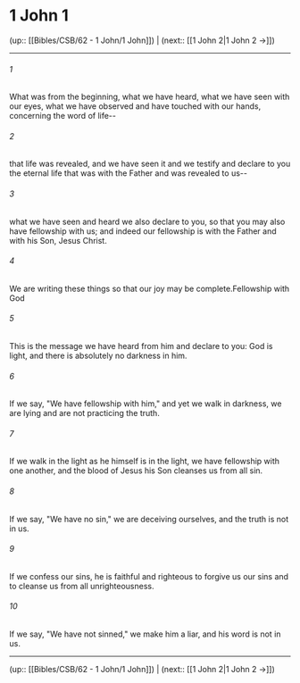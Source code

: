 # 1 John 1

(up:: [[Bibles/CSB/62 - 1 John/1 John]]) | (next:: [[1 John 2|1 John 2 →]])

***


###### 1 
What was from the beginning, what we have heard, what we have seen with our eyes, what we have observed and have touched with our hands, concerning the word of life-- 

###### 2 
that life was revealed, and we have seen it and we testify and declare to you the eternal life that was with the Father and was revealed to us-- 

###### 3 
what we have seen and heard we also declare to you, so that you may also have fellowship with us; and indeed our fellowship is with the Father and with his Son, Jesus Christ. 

###### 4 
We are writing these things so that our joy may be complete.Fellowship with God 

###### 5 
This is the message we have heard from him and declare to you: God is light, and there is absolutely no darkness in him. 

###### 6 
If we say, "We have fellowship with him," and yet we walk in darkness, we are lying and are not practicing the truth. 

###### 7 
If we walk in the light as he himself is in the light, we have fellowship with one another, and the blood of Jesus his Son cleanses us from all sin. 

###### 8 
If we say, "We have no sin," we are deceiving ourselves, and the truth is not in us. 

###### 9 
If we confess our sins, he is faithful and righteous to forgive us our sins and to cleanse us from all unrighteousness. 

###### 10 
If we say, "We have not sinned," we make him a liar, and his word is not in us.

***

(up:: [[Bibles/CSB/62 - 1 John/1 John]]) | (next:: [[1 John 2|1 John 2 →]])

